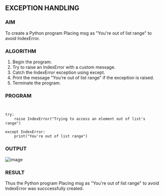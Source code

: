  
## EXCEPTION HANDLING

### AIM  

To create a Python program Placing msg as "You're out of list range" to avoid IndexError.

### ALGORITHM

1. Begin the program.  
2. Try to raise an IndexError with a custom message.
3. Catch the IndexError exception using except.
4. Print the message "You're out of list range" if the exception is raised.
5. Terminate the program.

### PROGRAM

```


try:
    raise IndexError("Trying to access an element out of list's range")

except IndexError:
    print("You're out of list range")

```

### OUTPUT

![image](https://github.com/user-attachments/assets/76d1fde2-ab2a-4c00-8948-3781d04e77fb)

### RESULT

Thus the  Python program Placing msg as "You're out of list range" to avoid IndexError was succcessfully created.
